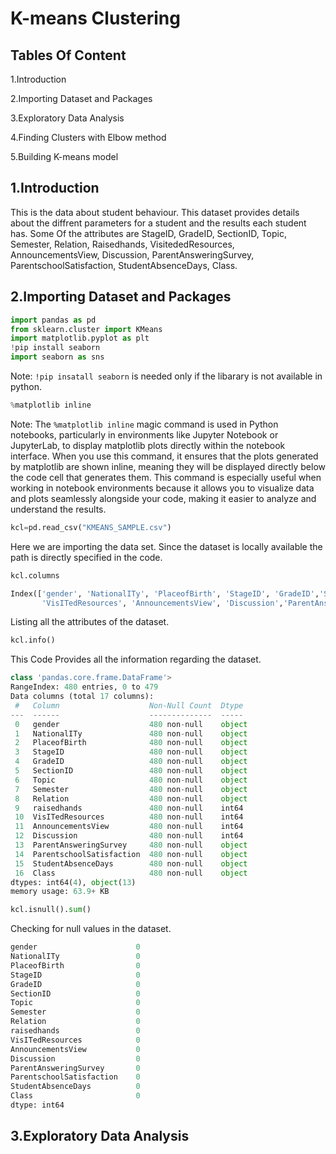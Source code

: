 # K-means Clustering
## Tables Of Content
  1.Introduction 
  
  2.Importing Dataset and Packages
  
  3.Exploratory Data Analysis
  
  4.Finding Clusters with Elbow method
  
  5.Building K-means model
## 1.Introduction
This is the data about student behaviour. This dataset provides details about the diffrent parameters for a student and the results each student has. Some Of the attributes are StageID, GradeID, SectionID, Topic, Semester, Relation, Raisedhands, VisitededResources, AnnouncementsView, Discussion, ParentAnsweringSurvey, ParentschoolSatisfaction, StudentAbsenceDays, Class.

## 2.Importing Dataset and Packages
``` python
import pandas as pd
from sklearn.cluster import KMeans
import matplotlib.pyplot as plt
!pip install seaborn
import seaborn as sns
```
Note: `!pip insatall seaborn` is needed only if the libarary is not available in python.

```python
%matplotlib inline
```
Note: The `%matplotlib inline` magic command is used in Python notebooks, particularly in environments like Jupyter Notebook or JupyterLab, to display matplotlib plots directly within the notebook interface. When you use this command, it ensures that the plots generated by matplotlib are shown inline, meaning they will be displayed directly below the code cell that generates them.
This command is especially useful when working in notebook environments because it allows you to visualize data and plots seamlessly alongside your code, making it easier to analyze and understand the results.
```python
kcl=pd.read_csv("KMEANS_SAMPLE.csv")
```
Here we are importing the data set. Since the dataset is locally available the path is directly specified in the code.
```python
kcl.columns

Index(['gender', 'NationalITy', 'PlaceofBirth', 'StageID', 'GradeID','SectionID', 'Topic', 'Semester', 'Relation', 'raisedhands',
       'VisITedResources', 'AnnouncementsView', 'Discussion','ParentAnsweringSurvey', 'ParentschoolSatisfaction','StudentAbsenceDays', 'Class'],dtype='object')
```
Listing all the attributes of the dataset.
```python
kcl.info()
```
This Code Provides all the information regarding the dataset.
```python
class 'pandas.core.frame.DataFrame'>
RangeIndex: 480 entries, 0 to 479
Data columns (total 17 columns):
 #   Column                    Non-Null Count  Dtype 
---  ------                    --------------  ----- 
 0   gender                    480 non-null    object
 1   NationalITy               480 non-null    object
 2   PlaceofBirth              480 non-null    object
 3   StageID                   480 non-null    object
 4   GradeID                   480 non-null    object
 5   SectionID                 480 non-null    object
 6   Topic                     480 non-null    object
 7   Semester                  480 non-null    object
 8   Relation                  480 non-null    object
 9   raisedhands               480 non-null    int64 
 10  VisITedResources          480 non-null    int64 
 11  AnnouncementsView         480 non-null    int64 
 12  Discussion                480 non-null    int64 
 13  ParentAnsweringSurvey     480 non-null    object
 14  ParentschoolSatisfaction  480 non-null    object
 15  StudentAbsenceDays        480 non-null    object
 16  Class                     480 non-null    object
dtypes: int64(4), object(13)
memory usage: 63.9+ KB
```
```python
kcl.isnull().sum()
```
Checking for null values in the dataset.
``` python
gender                      0
NationalITy                 0
PlaceofBirth                0
StageID                     0
GradeID                     0
SectionID                   0
Topic                       0
Semester                    0
Relation                    0
raisedhands                 0
VisITedResources            0
AnnouncementsView           0
Discussion                  0
ParentAnsweringSurvey       0
ParentschoolSatisfaction    0
StudentAbsenceDays          0
Class                       0
dtype: int64
```
## 3.Exploratory Data Analysis
